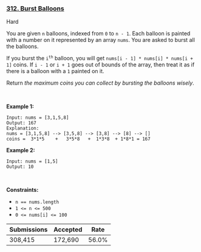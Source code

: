 ### [312. Burst Balloons](https://leetcode.com/problems/burst-balloons/)

Hard

You are given `` n `` balloons, indexed from `` 0 `` to `` n - 1 ``. Each balloon is painted with a number on it represented by an array `` nums ``. You are asked to burst all the balloons.

If you burst the <code>i<sup>th</sup></code> balloon, you will get `` nums[i - 1] * nums[i] * nums[i + 1] `` coins. If `` i - 1 `` or `` i + 1 `` goes out of bounds of the array, then treat it as if there is a balloon with a `` 1 `` painted on it.

Return _the maximum coins you can collect by bursting the balloons wisely_.

 

__Example 1:__

```
Input: nums = [3,1,5,8]
Output: 167
Explanation:
nums = [3,1,5,8] --> [3,5,8] --> [3,8] --> [8] --> []
coins =  3*1*5    +   3*5*8   +  1*3*8  + 1*8*1 = 167
```

__Example 2:__

```
Input: nums = [1,5]
Output: 10
```

 

__Constraints:__

*   `` n == nums.length ``
*   `` 1 <= n <= 500 ``
*   `` 0 <= nums[i] <= 100 ``

| Submissions    | Accepted     | Rate   |
| -------------- | ------------ | ------ |
| 308,415 | 172,690 | 56.0% |